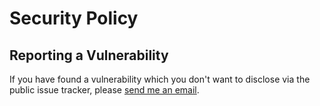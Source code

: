 # Security Policy

## Reporting a Vulnerability

If you have found a vulnerability which you don't want to disclose via the public issue tracker, please [send me an email](https://www.mkammerer.de/contact/).
